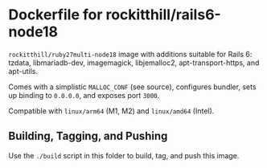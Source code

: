 # Dockerfile for rockitthill/rails6-node18

`rockitthill/ruby27multi-node18` image with additions suitable for Rails 6: tzdata, libmariadb-dev, imagemagick, libjemalloc2, apt-transport-https, and apt-utils.

Comes with a simplistic `MALLOC_CONF` (see source), configures bundler, sets up binding to `0.0.0.0`, and exposes port `3000`.

Compatible with `linux/arm64` (M1, M2) and `linux/amd64` (Intel).

## Building, Tagging, and Pushing

Use the `./build` script in this folder to build, tag, and push this image.

